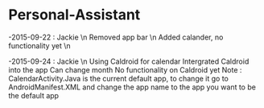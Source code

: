 # Personal-Assistant


-2015-09-22 : Jackie \n
	Removed app bar \n
	Added calander, no functionality yet \n
	
-2015-09-24 : Jackie \n
	Using Caldroid for calendar 
	Intergrated Caldroid into the app
	Can change month
	No functionality on Caldroid yet
	Note : CalendarActivity.Java is the current default app, to change it go to AndroidManifest.XML and change the app name to the app you want to be the default app